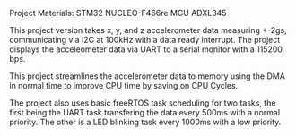 Project Materials:
STM32 NUCLEO-F466re MCU
ADXL345

This project version takes x, y, and z accelerometer data measuring +-2gs, communicating via I2C at 100kHz with a data ready interrupt. 
The project displays the acceleometer data via UART to a serial monitor with a 115200 bps. 

This project streamlines the accelerometer data to memory using the DMA in normal time to improve CPU time by saving on CPU Cycles.

The project also uses basic freeRTOS task scheduling for two tasks, the first being the UART task transfering the data every 500ms with a
normal priority. The other is a LED blinking task every 1000ms with a low priority.
